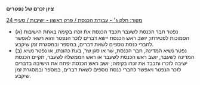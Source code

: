 **ציון זכרם של נפטרים**

[מקור: חלק ג׳ - עבודת הכנסת / פרק ראשון - ישיבות / סעיף 24](https://he.wikisource.org/wiki/תקנון_הכנסת#סעיף_24)

 * (א) נפטר חבר הכנסת לשעבר תכבד הכנסת את זכרו בקימה באחת הישיבות הסמוכות לפטירתו; יושב ראש הכנסת יישא דברים לזכר הנפטר והוא רשאי לאפשר לחברי כנסת נוספים לשאת דברים, במספר ובמסגרת זמן שיקבע.
 * (ב) נפטר נשיא המדינה, חבר הכנסת, שר או סגן שר, בעת כהונתו, או נפטר נשיא המדינה לשעבר, יושב ראש הכנסת לשעבר או ראש הממשלה לשעבר, תקיים הכנסת ישיבה לזכרו ותכבד את זכרו בקימה; יושב ראש הכנסת יפתח את הישיבה בדברים לזכר הנפטר ויאפשר לחברי כנסת נוספים לשאת דברים, במספר ובמסגרת זמן שיקבע.